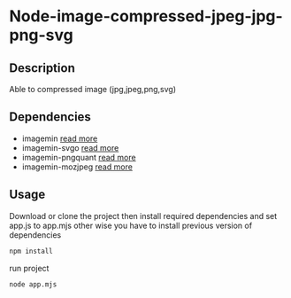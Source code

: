 # Node-image-compressed-jpeg-jpg-png-svg

## Description 

Able to compressed image (jpg,jpeg,png,svg) 

## Dependencies

- imagemin [read more](https://www.npmjs.com/package/imagemin)
- imagemin-svgo [read more](https://www.npmjs.com/package/imagemin-svgo)
- imagemin-pngquant [read more](https://www.npmjs.com/package/imagemin-pngquant)
- imagemin-mozjpeg [read more](https://www.npmjs.com/package/imagemin-mozjpeg)


## Usage 

Download or clone the project then install required dependencies and set app.js to app.mjs other wise you have to install previous version of dependencies

```bash
npm install 
```
run project
```bash
node app.mjs
```
